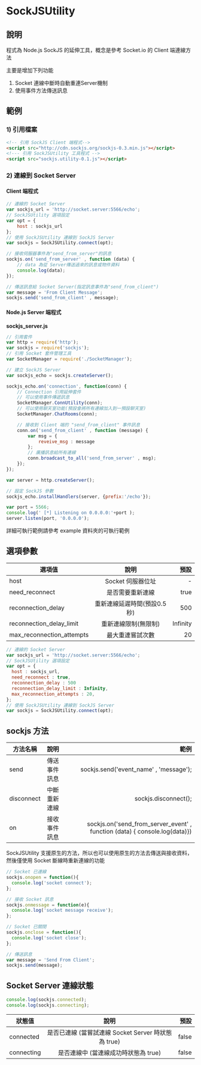 SockJSUtility
=============

## 說明

程式為 Node.js SockJS 的延伸工具，概念是參考 Socket.io 的 Client 端連線方法

主要是增加下列功能

1. Socket 連線中斷時自動重連Server機制
2. 使用事件方法傳送訊息



## 範例

### 1) 引用檔案

```html
<!-- 引用 SockJS Client 端程式-->
<script src="http://cdn.sockjs.org/sockjs-0.3.min.js"></script>
<!--- 引用 SockJSUtility 工具程式 -->
<script src="sockjs.utility-0.1.js"></script>
```

### 2) 連線到 Socket Server

#### Client 端程式

```javascript
// 連線的 Socket Server
var sockjs_url = 'http://socket.server:5566/echo';
// SockJSUtility 選項設定
var opt = {
    host : sockjs_url
};
// 使用 SockJSUtility 連線到 SockJS Server
var sockjs = SockJSUtility.connect(opt);

// 接收伺服器事件為"send_from_server"的訊息
sockjs.on('send_from_server' , function (data) {
    // data 為從 Server傳送過來的訊息或物件資料
    console.log(data);
});

// 傳送訊息給 Socket Server(指定訊息事件為"send_from_client")
var message = 'From Client Message';
sockjs.send('send_from_client' , message);
```


#### Node.js Server 端程式


**sockjs_server.js**

```javascript
// 引用套件
var http = require('http');
var sockjs = require('sockjs');
// 引用 Socket 套件管理工具
var SocketManager = require('./SocketManager');

// 建立 SockJS Server
var sockjs_echo = sockjs.createServer();

sockjs_echo.on('connection', function(conn) {
    // Connection 引用延伸套件
    // 可以使用事件傳遞訊息
    SocketManager.ConnUtility(conn);
    // 可以使用聊天室功能(預設會將所有連線加入到一預設聊天室)
    SocketManager.ChatRooms(conn);

    // 接收到 Client 端的 "send_from_client" 事件訊息
    conn.on('send_from_client' , function (message) {
        var msg = {
            reveive_msg : message
        };
        // 廣播訊息給所有連線
        conn.broadcast_to_all('send_from_server' , msg);
    });
});

var server = http.createServer();

// 設定 SockJS 參數
sockjs_echo.installHandlers(server, {prefix:'/echo'});

var port = 5566;
console.log(' [*] Listening on 0.0.0.0:'+port );
server.listen(port, '0.0.0.0');
```

詳細可執行範例請參考 example 資料夾的可執行範例

## 選項參數


| 選項值        | 說明           | 預設  |
| ------------- |:-------------:| -----:|
| host      | Socket 伺服器位址 | - |
| need_reconnect      | 是否需要重新連線 | true |
| reconnection_delay      | 重新連線延遲時間(預設0.5秒) | 500 |
| reconnection_delay_limit      | 重新連線限制(無限制) | Infinity |
| max_reconnection_attempts      | 最大重連嘗試次數 | 20 |


```javascript
// 連線的 Socket Server
var sockjs_url = 'http://socket.server:5566/echo';
// SockJSUtility 選項設定
var opt = {
  host : sockjs_url,
  need_reconnect : true,
  reconnection_delay : 500
  reconnection_delay_limit : Infinity,
  max_reconnection_attempts : 20,
};
// 使用 SockJSUtility 連線到 SockJS Server
var sockjs = SockJSUtility.connect(opt);
```


## sockjs 方法


| 方法名稱        | 說明           | 範例  |
| ------------- |:-------------:| -----:|
| send      | 傳送事件訊息 | sockjs.send('event_name' , 'message'); |
| disconnect      | 中斷重新連線 | sockjs.disconnect(); |
| on      | 接收事件訊息 | sockjs.on('send_from_server_event' , function (data) { console.log(data)}) |


SockJSUtility 支援原生的方法，所以也可以使用原生的方法去傳送與接收資料，然後僅使用 Socket 斷線時重新連線的功能

```javascript
// Socket 已連線
sockjs.onopen = function(){
  console.log('socket connect');
};

// 接收 Socket 訊息
sockjs.onmessage = function(e){
  console.log('socket message receive');
};

// Socket 已關閉
sockjs.onclose = function(){
  console.log('socket close');
};

// 傳送訊息
var message = 'Send From Client';
sockjs.send(message);
```


## Socket Server 連線狀態

```javascript
console.log(sockjs.connected);
console.log(sockjs.connecting);
```

| 狀態值        | 說明           | 預設  |
| ------------- |:-------------:| -----:|
| connected      | 是否已連線 (當嘗試連線 Socket Server 時狀態為 true) | false |
| connecting      | 是否連線中 (當連線成功時狀態為 true) | false |
